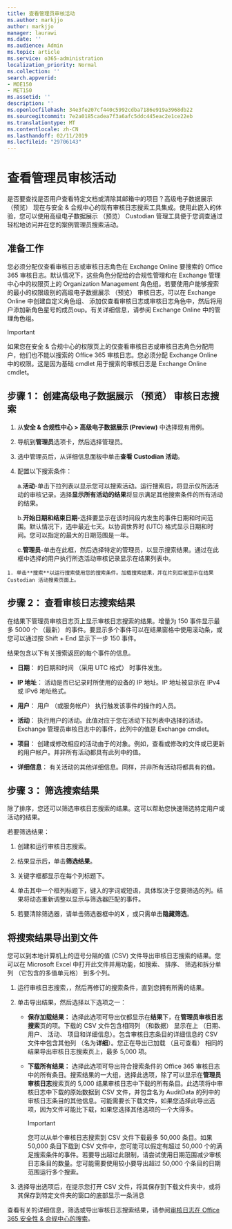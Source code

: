 ```yaml
---
title: 查看管理员审核活动
ms.author: markjjo
author: markjjo
manager: laurawi
ms.date: ''
ms.audience: Admin
ms.topic: article
ms.service: o365-administration
localization_priority: Normal
ms.collection: ''
search.appverid:
- MOE150
- MET150
ms.assetid: ''
description: ''
ms.openlocfilehash: 34e3fe207cf440c5992cdba7186e919a3968db22
ms.sourcegitcommit: 7e2a0185cadea7f3a6afc5ddc445eac2e1ce22eb
ms.translationtype: MT
ms.contentlocale: zh-CN
ms.lasthandoff: 02/11/2019
ms.locfileid: "29706143"
---
```

# <a name="view-custodian-audit-activity"></a>查看管理员审核活动

是否要查找是否用户查看特定文档或清除其邮箱中的项目？高级电子数据展示 （预览） 现在与安全 & 合规中心的现有审核日志搜索工具集成。使用此嵌入的体验，您可以使用高级电子数据展示 （预览） Custodian 管理工具便于您调查通过轻松地访问并在您的案例管理员搜索活动。

## <a name="before-you-begin"></a>准备工作

您必须分配仅查看审核日志或审核日志角色在 Exchange Online 要搜索的 Office 365 审核日志。默认情况下，这些角色分配给的合规性管理和在 Exchange 管理中心中的权限页上的 Organization Management 角色组。若要使用户能够搜索的最小的权限级别的高级电子数据展示 （预览） 审核日志，可以在 Exchange Online 中创建自定义角色组、 添加仅查看审核日志或审核日志角色中，然后将用户添加新角色星号的成员oup。有关详细信息，请参阅 Exchange Online 中的管理角色组。

> [!IMPORTANT]
> 如果您在安全 & 合规中心的权限页上的仅查看审核日志或审核日志角色分配用户，他们也不能以搜索的 Office 365 审核日志。您必须分配 Exchange Online 中的权限。这是因为基础 cmdlet 用于搜索的审核日志是 Exchange Online cmdlet。

## <a name="step-1-create-an-advanced-ediscovery-preview-audit-log-search"></a>步骤 1： 创建高级电子数据展示 （预览） 审核日志搜索

   1. 从**安全 & 合规性中心 > 高级电子数据展示 (Preview)** 中选择现有用例。
   
   2. 导航到**管理员**选项卡，然后选择管理员。
   
   3. 选中管理员后，从详细信息面板中单击**查看 Custodian 活动**。
   
   4. 配置以下搜索条件：
      
      a.**活动**-单击下拉列表以显示您可以搜索活动。运行搜索后，将显示仅所选活动的审核记录。选择**显示所有活动的结果**将显示满足其他搜索条件的所有活动的结果。
      
      b.**开始日期和结束日期**-选择要显示在该时间段内发生的事件日期和时间范围。默认情况下，选中最近七天。以协调世界时 (UTC) 格式显示日期和时间。您可以指定的最大的日期范围是一年。
      
      c.**管理员**-单击在此框，然后选择特定的管理员，以显示搜索结果。通过在此框中选择的用户执行所选活动审核记录显示在结果列表中。
    
    1. 单击**搜索**以运行搜索使用您的搜索条件。加载搜索结果，并在片刻后被显示在结果 Custodian 活动搜索页面上。 

## <a name="step-2-view-the-audit-log-search-results"></a>步骤 2： 查看审核日志搜索结果

在结果下管理员审核日志页上显示审核日志搜索的结果。增量为 150 事件显示最多 5000 个 （最新） 的事件。要显示多个事件可以在结果窗格中使用滚动条，或您可以通过按 Shift + End 显示下一步 150 事件。

结果包含以下有关搜索返回的每个事件的信息。
- **日期**： 的日期和时间 （采用 UTC 格式） 时事件发生。

- **IP 地址**： 活动是否已记录时所使用的设备的 IP 地址。IP 地址被显示在 IPv4 或 IPv6 地址格式。

- **用户**： 用户 （或服务帐户） 执行触发该事件的操作的人员。

- **活动**： 执行用户的活动。此值对应于您在活动下拉列表中选择的活动。Exchange 管理员审核日志中的事件，此列中的值是 Exchange cmdlet。

- **项目**： 创建或修改相应的活动由于的对象。例如，查看或修改的文件或已更新的用户帐户。并非所有活动都具有此列中的值。

- **详细信息**： 有关活动的其他详细信息。同样，并非所有活动将都具有的值。

## <a name="step-3-filter-the-search-results"></a>步骤 3： 筛选搜索结果

除了排序，您还可以筛选审核日志搜索的结果。这可以帮助您快速筛选特定用户或活动的结果。 

若要筛选结果：

 1. 创建和运行审核日志搜索。
  
2. 结果显示后，单击**筛选结果**。
 
3. 关键字框都显示在每个列标题下。
  
4. 单击其中一个框列标题下，键入的字词或短语，具体取决于您要筛选的列。结果将动态重新调整以显示与筛选器匹配的事件。
  
5. 若要清除筛选器，请单击筛选器框中的**X** ，或只需单击**隐藏筛选**。

## <a name="export-the-search-results-to-a-file"></a>将搜索结果导出到文件

您可以到本地计算机上的逗号分隔的值 (CSV) 文件导出审核日志搜索的结果。您可以在 Microsoft Excel 中打开此文件并用功能，如搜索、 排序、 筛选和拆分单列 （它包含的多值单元格） 到多个列。

1. 运行审核日志搜索，，然后再修订的搜索条件，直到您拥有所需的结果。
  
2. 单击导出结果，然后选择以下选项之一：

    - **保存加载结果：** 选择此选项可导出仅都显示在**结果**下，在**管理员审核日志搜索**页的项。下载的 CSV 文件包含相同列 （和数据） 显示在上 （日期、 用户、 活动、 项目和详细信息）。包含审核日志条目的详细信息的 CSV 文件中包含其他列 （名为**详细**）。您正在导出已加载 （且可查看） 相同的结果导出审核日志搜索页上，最多 5,000 项。
        
    - **下载所有结果：** 选择此选项可导出符合搜索条件的 Office 365 审核日志中的所有条目。搜索结果的一大组，选择此选项，除了可以显示在**管理员审核日志**搜索页的 5,000 结果审核日志中下载的所有条目。此选项将中审核日志中下载的原始数据到 CSV 文件，并包含名为 AuditData 的列中的审核日志条目的其他信息。可能需要长下载文件，如果您选择此导出选项，因为文件可能比下载，如果您选择其他选项的一个大得多。
    
      > [!IMPORTANT]
      > 您可以从单个审核日志搜索到 CSV 文件下载最多 50,000 条目。如果 50,000 条目下载到 CSV 文件中，您可能可以假定有超过 50,000 个的满足搜索条件的事件。若要导出超过此限制，请尝试使用日期范围减少审核日志条目的数量。您可能需要使用较小要导出超过 50,000 个条目的日期范围运行多个搜索。
        

3. 选择导出选项后，在提示您打开 CSV 文件，将其保存到下载文件夹中，或将其保存到特定文件夹的窗口的底部显示一条消息

查看有关的详细信息，筛选或导出审核日志搜索结果，请参阅[审核日志在 Office 365 安全性 & 合规中心的搜索](../search-the-audit-log-in-security-and-compliance.md)。